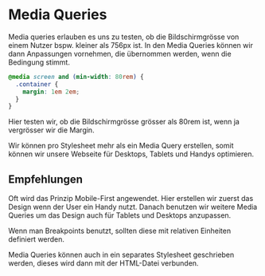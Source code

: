 # Media Queries

Media queries erlauben es uns zu testen, ob die Bildschirmgrösse von einem Nutzer bspw. kleiner als 756px ist. In den Media Queries können wir dann
Anpassungen vornehmen, die übernommen werden, wenn die Bedingung stimmt.

```CSS
@media screen and (min-width: 80rem) {
  .container {
    margin: 1em 2em;
  }
}
```

Hier testen wir, ob die Bildschirmgrösse grösser als 80rem ist, wenn ja vergrösser wir die Margin.

Wir können pro Stylesheet mehr als ein Media Query erstellen, somit können wir unsere Webseite für Desktops, Tablets und Handys optimieren.

## Empfehlungen

Oft wird das Prinzip Mobile-First angewendet. Hier erstellen wir zuerst das Design wenn der User ein Handy nutzt. Danach benutzen wir weitere Media
Queries um das Design auch für Tablets und Desktops anzupassen.

Wenn man Breakpoints benutzt, sollten diese mit relativen Einheiten definiert werden.

Media Queries können auch in ein separates Stylesheet geschrieben werden, dieses wird dann mit der HTML-Datei verbunden.
